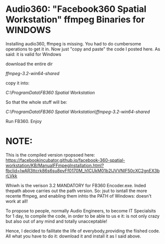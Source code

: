 # Audio360: "Facebook360 Spatial Workstation" ffmpeg Binaries for WINDOWS
Installing audio360, ffmpeg is missing. You had to do cumbersome operations to get it in. Now just "copy  and paste" the code I posted here. As said: it is valid for Windows

download the entire dir

*ffmpeg-3.2-win64-shared*

copy it into:

*C:\ProgramData\FB360 Spatial Workstation*

So that the whole stuff will be:

*C:\ProgramData\FB360 Spatial Workstation\ffmpeg-3.2-win64-shared*

Run FB360. Enjoy


# NOTE:

This is the compiled version rpopsoed here:
https://facebookincubator.github.io/facebook-360-spatial-workstation/KB/ManualFFmpegInstallation.html?fbclid=IwAR3ttcrk86s6su8pvFf0170M_h1CUkM01b2lJVVNIF50cXC2gnEX3brLVkk

Whiwh is the verison 3.2 MANDATORY for FB360 Encoder.exe. Inded thepath above carries out the path version.
So: jsut to isntall the more recente ffmpeg, and enabling them inhto the PATH of Windows: doesn't work at all!

To propose to people, normally Audio Engineers, to become IT Specialsits for 1 day, to compile the code, in order to be able to us e it: is not only crazy but also out of any mind and totally unacceptable!

Hence, I decided to failitate the life of everybody,providing the fiished code.
All what you have to do it: download it and install it as I said above.
